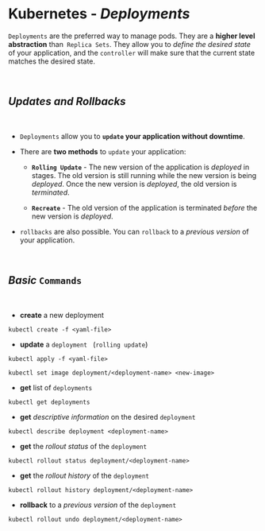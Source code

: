 # **Kubernetes** - ***Deployments***

`Deployments` are the preferred way to manage pods. They are a **higher level abstraction** than` Replica Sets`. They allow you to *define the desired state* of your application, and the `controller` will make sure that the current state matches the desired state. 

<br>

## ***Updates and Rollbacks***

<br>

* `Deployments` allow you to **`update` your application without downtime**.

* There are **two methods** to `update` your application:

  * **`Rolling Update`** - The new version of the application is *deployed* in stages. The old version is still running while the new version is being *deployed*. Once the new version is *deployed*, the old version is *terminated*.

  * **`Recreate`** - The old version of the application is terminated *before* the new version is *deployed*.

* `rollbacks` are also possible. You can `rollback` to a *previous version* of your application.

<br>

## ***Basic*** `Commands`

<br>

* **create** a new deployment

```shell
kubectl create -f <yaml-file>
```

* **update** a `deployment` &nbsp; (`rolling update`)

```shell
kubectl apply -f <yaml-file>
```

```shell
kubectl set image deployment/<deployment-name> <new-image>
```

* **get** list of `deployments`

```shell
kubectl get deployments
```

* **get** *descriptive information* on the desired `deployment`

```shell
kubectl describe deployment <deployment-name>
```

* **get** the *rollout status* of the `deployment`

```shell
kubectl rollout status deployment/<deployment-name>
```

* **get** the *rollout history* of the `deployment`

```shell
kubectl rollout history deployment/<deployment-name>
```

* **rollback** to a *previous version* of the `deployment`

```shell
kubectl rollout undo deployment/<deployment-name>
```
